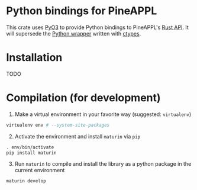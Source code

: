 # Python bindings for PineAPPL

This crate uses [PyO3] to provide Python bindings to PineAPPL's [Rust API]. It
will supersede the [Python wrapper] written with [ctypes].

# Installation

TODO

# Compilation (for development)

1. Make a virtual environment in your favorite way (suggested: `virtualenv`)

```sh
virtualenv env # --system-site-packages
```

2. Activate the environment and install `maturin` via `pip`

```sh
. env/bin/activate
pip install maturin
```

3. Run `maturin` to compile and install the library as a python package in the
   current environment

```sh
maturin develop
```

[PyO3]: https://pyo3.rs
[Rust API]: https://docs.rs/pineappl
[Python wrapper]: ../wrappers/python/README.md
[ctypes]: https://docs.python.org/3/library/ctypes.html
